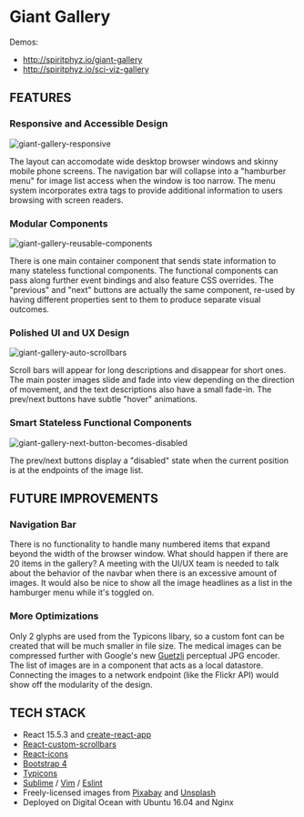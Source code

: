 # Giant Gallery
Demos:
* http://spiritphyz.io/giant-gallery
* http://spiritphyz.io/sci-viz-gallery

## FEATURES
### Responsive and Accessible Design
![giant-gallery-responsive](https://cloud.githubusercontent.com/assets/7908723/25415205/21fe52c6-29eb-11e7-8425-0995a021074b.gif)

The layout can accomodate wide desktop browser windows and skinny mobile phone screens. The navigation bar will collapse into a "hamburber menu" for image list access when the window is too narrow. The menu system incorporates extra tags to provide additional information to users browsing with screen readers.

### Modular Components
![giant-gallery-reusable-components](https://cloud.githubusercontent.com/assets/7908723/25415281/91d5d9b6-29eb-11e7-8ac8-88216d4de481.gif)

There is one main container component that sends state information to many 
stateless functional components. The functional components can pass along further event bindings and also feature CSS overrides. The "previous" and "next" buttons are actually the same component, re-used by having different properties sent to them to produce separate visual outcomes.

### Polished UI and UX Design
![giant-gallery-auto-scrollbars](https://cloud.githubusercontent.com/assets/7908723/25415142/b05a4490-29ea-11e7-8012-ce7cf40cfa57.gif)

Scroll bars will appear for long descriptions and disappear for short ones. The main poster images slide and fade into view depending on the direction of movement, and the text descriptions also have a small fade-in. The prev/next buttons have subtle "hover" animations.

### Smart Stateless Functional Components
![giant-gallery-next-button-becomes-disabled](https://cloud.githubusercontent.com/assets/7908723/25415169/da4cc98a-29ea-11e7-87f4-4281d23f5e2f.gif)

The prev/next buttons display a "disabled" state when the current position is at the endpoints of the image list.


## FUTURE IMPROVEMENTS

### Navigation Bar
There is no functionality to handle many numbered items that expand beyond the width of the browser window. What should happen if there are 20 items in the gallery? A meeting with the UI/UX team is needed to talk about the behavior of the navbar when there is an excessive amount of images. It would also be nice to show all the image headlines as a list in the hamburger menu while it's toggled on.

### More Optimizations
Only 2 glyphs are used from the Typicons libary, so a custom font can be created that will be much smaller in file size. The medical images can be compressed further with Google's new [Guetzli](https://github.com/google/guetzli) perceptual JPG encoder. The list of images are in a component that acts as a local datastore. Connecting the images to a network endpoint (like the Flickr API) would show off the modularity of the design. 

## TECH STACK
* React 15.5.3 and [create-react-app](https://github.com/facebookincubator/create-react-app)
* [React-custom-scrollbars](https://github.com/malte-wessel/react-custom-scrollbars)
* [React-icons](https://github.com/gorangajic/react-icons)
* [Bootstrap 4](https://v4-alpha.getbootstrap.com)
* [Typicons](http://typicons.com)
* [Sublime](https://www.sublimetext.com) / [Vim](http://www.vim.org) / [Eslint](http://eslint.org/)
* Freely-licensed images from [Pixabay](https://pixabay.com/) and [Unsplash](https://unsplash.com/)
* Deployed on Digital Ocean with Ubuntu 16.04 and Nginx
